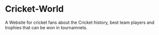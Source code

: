 # Cricket-World
A Website for cricket fans about the Cricket history, best team players and trophies that can be won in tournamnets.
